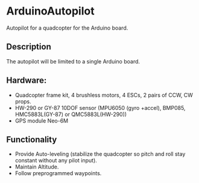# ArduinoAutopilot
Autopilot for a quadcopter for the Arduino board.
## Description
The autopilot will be limited to a single Arduino board.
## Hardware:
- Quadcopter frame kit, 4 brushless motors, 4 ESCs, 2 pairs of CCW, CW props.
- HW-290 or GY-87 10DOF sensor (MPU6050 (gyro +accel), BMP085, HMC5883L(GY-87) or QMC5883L(HW-290))
- GPS module Neo-6M
## Functionality
- Provide Auto-leveling (stabilize the quadcopter so pitch and roll stay constant without any pilot input).
- Maintain Altitude.
- Follow preprogrammed waypoints.
